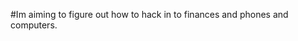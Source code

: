 #Im aiming to figure out how to hack in to finances and phones and computers.

<!---
Subarukollector23/Subarukollector23 is a ✨ special ✨ repository because its `README.md` (this file) appears on your GitHub profile.
You can click the Preview link to take a look at your changes.
--->
